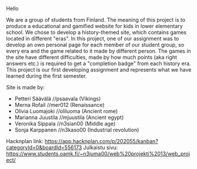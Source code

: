 Hello

We are a group of students from Finland. The meaning of this project is to produce a educational and gamified website
for kids in lower elementary school. We chose to develop a history-themed site, which contains games located in different
"eras". In this project, one of our assignment was to develop an own personal page for each member of our student group,
so every era and the game related to it made by different person.
The games in the site have different difficulties, made by how much points (aka right answers etc.) is required to
get a "completion badge" from each history era. This project is our first developing assignment and represents
what we have learned during the first semester.

Site is made by:

* Petteri Säävälä   //psaavala  (Vikings)
* Merna Rofail      //mer012    (Renaissance)
* Olivia Luomajoki  //oliluoma  (Ancient rome)
* Marianna Juustila //mjuustila (Ancient egypt)
* Veronika Sippala  //n3sian00  (Middle age)
* Sonja Karppanen   //n3kaso00  (Industrial revolution)

Hacknplan link: https://app.hacknplan.com/p/202055/kanban?categoryId=0&boardId=556173
Julkaistu sivu: https://www.students.oamk.fi/~n3juma00/web%20projekti%2013/web_project/
